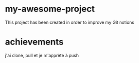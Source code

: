 # my-awesome-project
This project has been created in order to improve my Git notions
# achievements
j'ai clone, pull et je m'apprête à push